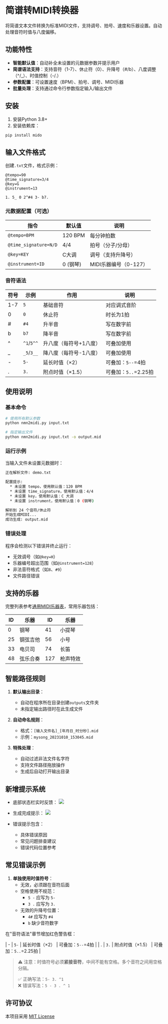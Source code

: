 # 简谱转MIDI转换器

将简谱文本文件转换为标准MIDI文件，支持调号、拍号、速度和乐器设置。自动处理音符时值与八度偏移。

## 功能特性

- **智能默认值**：自动补全未设置的元数据参数并提示用户
- **简谱语法支持**：支持音符（1-7）、休止符（0）、升降号（#/b）、八度调整（^/_）、时值控制（-/.）
- **参数配置**：可设置速度（BPM）、拍号、调号、MIDI乐器
- **批量处理**：支持通过命令行参数指定输入/输出文件

## 安装

1. 安装Python 3.8+
2. 安装依赖库：
```bash
pip install mido
```

## 输入文件格式

创建`.txt`文件，格式示例：
```text
@tempo=90
@time_signature=3/4
@key=G
@instrument=13

1. 5_ 0 2^#4 3- b7. 
```

### 元数据配置（可选）
| 指令                | 默认值     | 说明                  |
|---------------------|-----------|----------------------|
| `@tempo=BPM`        | 120 BPM   | 每分钟拍数           |
| `@time_signature=N/D` | 4/4      | 拍号（分子/分母）     |
| `@key=KEY`          | C大调     | 调号（支持升降号）    |
| `@instrument=ID`    | 0 (钢琴)  | MIDI乐器编号（0-127）|

### 音符语法
| 符号 | 示例      | 作用                      | 说明                  |
|------|-----------|--------------------------|----------------------|
| 1-7  | `5`       | 基础音符                 | 对应调式音阶         |
| 0    | `0`       | 休止符                   | 时长为1拍            |
| #    | `#4`      | 升半音                   | 写在数字前           |
| b    | `b7`      | 降半音                   | 写在数字前           |
| ^    | `^1`/`5^^`| 升八度（每符号+1八度）   | 可叠加使用           |
| _    | `_5`/`3__`| 降八度（每符号-1八度）   | 可叠加使用           |
| -    | `5-`      | 延长时值（×2）           | 可叠加：`5--`=4拍    |
| .    | `3.`      | 附点时值（×1.5）         | 可叠加：`5..`=2.25拍 |

## 使用说明

### 基本命令
```bash
# 使用所有默认参数
python nmn2midi.py input.txt

# 指定输出文件
python nmn2midi.py input.txt -o output.mid
```

### 运行示例
当输入文件未设置元数据时：
```bash
正在解析文件: demo.txt

配置提示:
  * 未设置 tempo，使用默认值：120 BPM
  * 未设置 time_signature，使用默认值：4/4
  * 未设置 key，使用默认值：C 大调
  * 未设置 instrument，使用默认值：0 (钢琴)

解析到 24 个音符/休止符
开始生成MIDI...
成功生成: output.mid
```

### 错误处理
程序会检测以下错误并终止运行：
- 无效调号（如`@key=H`）
- 乐器编号超出范围（如`@instrument=128`）
- 非法音符格式（如`8`、`#9`）
- 文件路径错误

## 支持的乐器
完整列表参考[通用MIDI乐器表](https://www.midi.org/specifications-old/item/gm-level-1-sound-set )，常用乐器包括：

| ID  | 乐器       | ID  | 乐器       |
|-----|-----------|-----|-----------|
| 0   | 钢琴       | 41  | 小提琴     |
| 25  | 钢弦吉他   | 56  | 小号       |
| 33  | 电贝司     | 74  | 长笛       |
| 48  | 弦乐合奏   | 127 | 枪声特效   |

## 智能路径规则

1. **默认输出目录**：
   - 自动在程序所在目录创建`outputs`文件夹
   - 未指定输出路径时在此生成文件

2. **自动命名规则**：
   - 格式：`[输入文件名]_[年月日_时分秒].mid`
   - 示例：`mysong_20231010_153045.mid`

3. **特殊处理**：
   - 自动过滤非法文件名字符
   - 支持文件路径拖放操作
   - 生成后自动打开输出目录

## 新增提示系统

- 底部状态栏实时反馈：
  ![](https://via.placeholder.com/800x30.png?text=状态栏示例)
  
- 生成完成提示：
  ![](https://via.placeholder.com/400x200.png?text=生成成功弹窗)

- 错误提示包含：
  - 具体错误原因
  - 常见问题排查建议
  - 错误代码位置参考

## 常见错误示例

1. **单独使用时值符号**：
   - 无效，必须跟在音符后面
   - 空格使用不规范：
     - `5 -` 应写为 `5-`
     - `3 .` 应写为 `3.`
   - 无效的升降号位置：
     - `4#` 应写为 `#4`
     - `b` 缺少音符数字

在"音符语法"章节增加红色警告框：

| -    | `5-`      | 延长时值（×2）           | 可叠加：`5--`=4拍    |
| .    | `3.`      | 附点时值（×1.5）         | 可叠加：`5..`=2.25拍 |

> ⚠ 注意：时值符号必须**紧接音符**，中间不能有空格。多个音符之间用空格分隔。
>
> ✅ 正确写法：`5- 3. ^1`  
> ❌ 错误写法：`5 - 3 . ^ 1`

## 许可协议
本项目采用 [MIT License](LICENSE)
